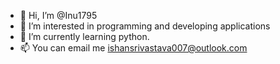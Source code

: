 - 👋 Hi, I’m @Inu1795
- 👀 I’m interested in programming and developing applications
- 🌱 I’m currently learning python. 
- 📫 You can email me ishansrivastava007@outlook.com
